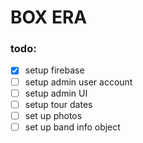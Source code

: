 # BOX ERA

### todo:
- [x] setup firebase
- [ ] setup admin user account
- [ ] setup admin UI
- [ ] setup tour dates
- [ ] set up photos
- [ ] set up band info object
